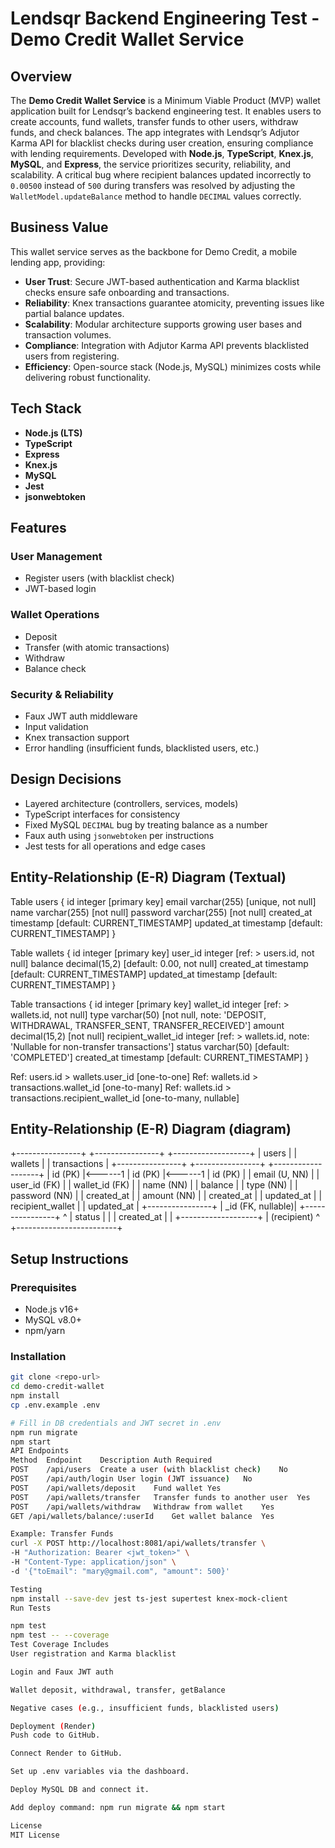 # Lendsqr Backend Engineering Test - Demo Credit Wallet Service

## Overview
The **Demo Credit Wallet Service** is a Minimum Viable Product (MVP) wallet application built for Lendsqr’s backend engineering test. It enables users to create accounts, fund wallets, transfer funds to other users, withdraw funds, and check balances. The app integrates with Lendsqr’s Adjutor Karma API for blacklist checks during user creation, ensuring compliance with lending requirements. Developed with **Node.js**, **TypeScript**, **Knex.js**, **MySQL**, and **Express**, the service prioritizes security, reliability, and scalability. A critical bug where recipient balances updated incorrectly to `0.00500` instead of `500` during transfers was resolved by adjusting the `WalletModel.updateBalance` method to handle `DECIMAL` values correctly.

## Business Value
This wallet service serves as the backbone for Demo Credit, a mobile lending app, providing:
- **User Trust**: Secure JWT-based authentication and Karma blacklist checks ensure safe onboarding and transactions.
- **Reliability**: Knex transactions guarantee atomicity, preventing issues like partial balance updates.
- **Scalability**: Modular architecture supports growing user bases and transaction volumes.
- **Compliance**: Integration with Adjutor Karma API prevents blacklisted users from registering.
- **Efficiency**: Open-source stack (Node.js, MySQL) minimizes costs while delivering robust functionality.

## Tech Stack
- **Node.js (LTS)**
- **TypeScript**
- **Express**
- **Knex.js**
- **MySQL**
- **Jest**
- **jsonwebtoken**

## Features

### User Management
- Register users (with blacklist check)
- JWT-based login

### Wallet Operations
- Deposit
- Transfer (with atomic transactions)
- Withdraw
- Balance check

### Security & Reliability
- Faux JWT auth middleware
- Input validation
- Knex transaction support
- Error handling (insufficient funds, blacklisted users, etc.)

## Design Decisions
- Layered architecture (controllers, services, models)
- TypeScript interfaces for consistency
- Fixed MySQL `DECIMAL` bug by treating balance as a number
- Faux auth using `jsonwebtoken` per instructions
- Jest tests for all operations and edge cases

## Entity-Relationship (E-R) Diagram (Textual)
Table users {
id integer [primary key]
email varchar(255) [unique, not null]
name varchar(255) [not null]
password varchar(255) [not null]
created_at timestamp [default: CURRENT_TIMESTAMP]
updated_at timestamp [default: CURRENT_TIMESTAMP]
}

Table wallets {
id integer [primary key]
user_id integer [ref: > users.id, not null]
balance decimal(15,2) [default: 0.00, not null]
created_at timestamp [default: CURRENT_TIMESTAMP]
updated_at timestamp [default: CURRENT_TIMESTAMP]
}

Table transactions {
id integer [primary key]
wallet_id integer [ref: > wallets.id, not null]
type varchar(50) [not null, note: 'DEPOSIT, WITHDRAWAL, TRANSFER_SENT, TRANSFER_RECEIVED']
amount decimal(15,2) [not null]
recipient_wallet_id integer [ref: > wallets.id, note: 'Nullable for non-transfer transactions']
status varchar(50) [default: 'COMPLETED']
created_at timestamp [default: CURRENT_TIMESTAMP]
}

Ref: users.id > wallets.user_id [one-to-one]
Ref: wallets.id > transactions.wallet_id [one-to-many]
Ref: wallets.id > transactions.recipient_wallet_id [one-to-many, nullable]


## Entity-Relationship (E-R) Diagram (diagram)
+----------------+         +----------------+         +-------------------+
|     users      |         |    wallets     |         |   transactions    |
+----------------+         +----------------+         +-------------------+
| id (PK)        |<------1 | id (PK)        |<------1 | id (PK)           |
| email (U, NN)  |         | user_id (FK)   |         | wallet_id (FK)    |
| name (NN)      |         | balance        |         | type (NN)         |
| password (NN)  |         | created_at     |         | amount (NN)       |
| created_at     |         | updated_at     |         | recipient_wallet  |
| updated_at     |         +----------------+         | _id (FK, nullable)|
+----------------+                 ^                 | status            |
                                   |                 | created_at        |
                                   |                 +-------------------+
                                   | (recipient)             ^
                                   +-------------------------+

## Setup Instructions

### Prerequisites
- Node.js v16+
- MySQL v8.0+
- npm/yarn

### Installation
```bash
git clone <repo-url>
cd demo-credit-wallet
npm install
cp .env.example .env

# Fill in DB credentials and JWT secret in .env
npm run migrate
npm start
API Endpoints
Method	Endpoint	Description	Auth Required
POST	/api/users	Create a user (with blacklist check)	No
POST	/api/auth/login	User login (JWT issuance)	No
POST	/api/wallets/deposit	Fund wallet	Yes
POST	/api/wallets/transfer	Transfer funds to another user	Yes
POST	/api/wallets/withdraw	Withdraw from wallet	Yes
GET	/api/wallets/balance/:userId	Get wallet balance	Yes

Example: Transfer Funds
curl -X POST http://localhost:8081/api/wallets/transfer \
-H "Authorization: Bearer <jwt_token>" \
-H "Content-Type: application/json" \
-d '{"toEmail": "mary@gmail.com", "amount": 500}'

Testing
npm install --save-dev jest ts-jest supertest knex-mock-client
Run Tests

npm test
npm test -- --coverage
Test Coverage Includes
User registration and Karma blacklist

Login and Faux JWT auth

Wallet deposit, withdrawal, transfer, getBalance

Negative cases (e.g., insufficient funds, blacklisted users)

Deployment (Render)
Push code to GitHub.

Connect Render to GitHub.

Set up .env variables via the dashboard.

Deploy MySQL DB and connect it.

Add deploy command: npm run migrate && npm start

License
MIT License